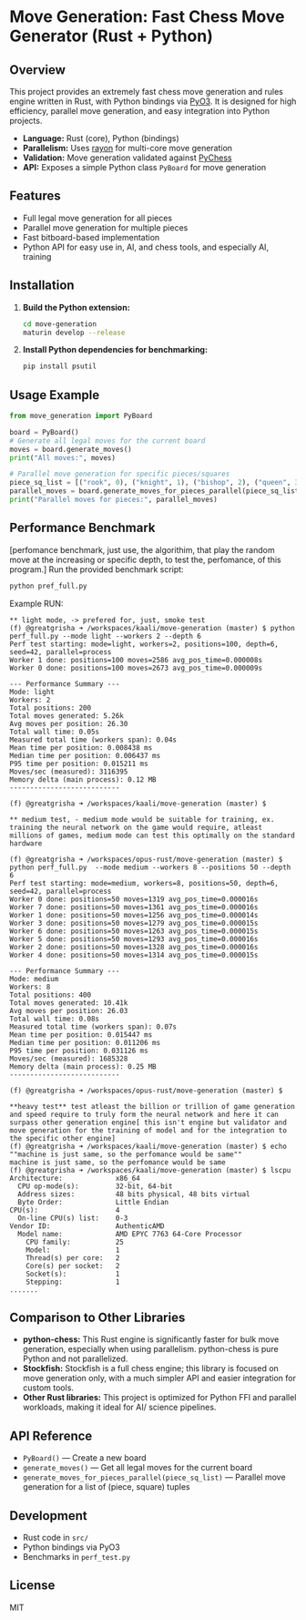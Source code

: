 # Move Generation: Fast Chess Move Generator (Rust + Python)

## Overview
This project provides an extremely fast chess move generation and rules engine written in Rust, with Python bindings via [PyO3](https://github.com/PyO3/pyo3). It is designed for high efficiency, parallel move generation, and easy integration into Python projects.

- **Language:** Rust (core), Python (bindings)
- **Parallelism:** Uses [rayon](https://github.com/rayon-rs/rayon) for multi-core move generation
- **Validation:** Move generation validated against [PyChess](https://github.com/niklasf/python-chess)
- **API:** Exposes a simple Python class `PyBoard` for move generation

## Features
- Full legal move generation for all pieces
- Parallel move generation for multiple pieces
- Fast bitboard-based implementation
- Python API for easy use in, AI, and chess tools, and especially AI, training

## Installation
1. **Build the Python extension:**
   ```bash
   cd move-generation
   maturin develop --release
   ```
2. **Install Python dependencies for benchmarking:**
   ```bash
   pip install psutil
   ```

## Usage Example
```python
from move_generation import PyBoard

board = PyBoard()
# Generate all legal moves for the current board
moves = board.generate_moves()
print("All moves:", moves)

# Parallel move generation for specific pieces/squares
piece_sq_list = [("rook", 0), ("knight", 1), ("bishop", 2), ("queen", 3)]
parallel_moves = board.generate_moves_for_pieces_parallel(piece_sq_list)
print("Parallel moves for pieces:", parallel_moves)
```

## Performance Benchmark

[perfomance benchmark, just use, the algorithim, that play the random move at the increasing or specific depth, to test the, perfomance, of this program.]
Run the provided benchmark script:
```bash
python pref_full.py
```
Example RUN:
```
** light mode, -> prefered for, just, smoke test
(f) @greatgrisha ➜ /workspaces/kaali/move-generation (master) $ python perf_full.py --mode light --workers 2 --depth 6
Perf test starting: mode=light, workers=2, positions=100, depth=6, seed=42, parallel=process
Worker 1 done: positions=100 moves=2586 avg_pos_time=0.000008s
Worker 0 done: positions=100 moves=2673 avg_pos_time=0.000009s

--- Performance Summary ---
Mode: light
Workers: 2
Total positions: 200
Total moves generated: 5.26k
Avg moves per position: 26.30
Total wall time: 0.05s
Measured total time (workers span): 0.04s
Mean time per position: 0.008438 ms
Median time per position: 0.006437 ms
P95 time per position: 0.015211 ms
Moves/sec (measured): 3116395
Memory delta (main process): 0.12 MB
---------------------------

(f) @greatgrisha ➜ /workspaces/kaali/move-generation (master) $

** medium test, - medium mode would be suitable for training, ex. training the neural network on the game would require, atleast millions of games, medium mode can test this optimally on the standard hardware

(f) @greatgrisha ➜ /workspaces/opus-rust/move-generation (master) $ python perf_full.py  --mode medium --workers 8 --positions 50 --depth 6
Perf test starting: mode=medium, workers=8, positions=50, depth=6, seed=42, parallel=process
Worker 0 done: positions=50 moves=1319 avg_pos_time=0.000016s
Worker 7 done: positions=50 moves=1361 avg_pos_time=0.000016s
Worker 1 done: positions=50 moves=1256 avg_pos_time=0.000014s
Worker 3 done: positions=50 moves=1279 avg_pos_time=0.000015s
Worker 6 done: positions=50 moves=1263 avg_pos_time=0.000015s
Worker 5 done: positions=50 moves=1293 avg_pos_time=0.000016s
Worker 2 done: positions=50 moves=1328 avg_pos_time=0.000016s
Worker 4 done: positions=50 moves=1314 avg_pos_time=0.000015s

--- Performance Summary ---
Mode: medium
Workers: 8
Total positions: 400
Total moves generated: 10.41k
Avg moves per position: 26.03
Total wall time: 0.08s
Measured total time (workers span): 0.07s
Mean time per position: 0.015447 ms
Median time per position: 0.011206 ms
P95 time per position: 0.031126 ms
Moves/sec (measured): 1685328
Memory delta (main process): 0.25 MB
---------------------------

(f) @greatgrisha ➜ /workspaces/opus-rust/move-generation (master) $

**heavy test** test atleast the billion or trillion of game generation and speed require to truly form the neural network and here it can surpass other generation engine[ this isn't engine but validator and move generation for the training of model and for the integration to the specific other engine]
(f) @greatgrisha ➜ /workspaces/kaali/move-generation (master) $ echo ""machine is just same, so the perfomance would be same""
machine is just same, so the perfomance would be same
(f) @greatgrisha ➜ /workspaces/kaali/move-generation (master) $ lscpu
Architecture:             x86_64
  CPU op-mode(s):         32-bit, 64-bit
  Address sizes:          48 bits physical, 48 bits virtual
  Byte Order:             Little Endian
CPU(s):                   4
  On-line CPU(s) list:    0-3
Vendor ID:                AuthenticAMD
  Model name:             AMD EPYC 7763 64-Core Processor
    CPU family:           25
    Model:                1
    Thread(s) per core:   2
    Core(s) per socket:   2
    Socket(s):            1
    Stepping:             1
.......

```

## Comparison to Other Libraries
- **python-chess:** This Rust engine is significantly faster for bulk move generation, especially when using parallelism. python-chess is pure Python and not parallelized.
- **Stockfish:** Stockfish is a full chess engine; this library is focused on move generation only, with a much simpler API and easier integration for custom tools.
- **Other Rust libraries:** This project is optimized for Python FFI and parallel workloads, making it ideal for AI/ science pipelines.

## API Reference
- `PyBoard()` — Create a new board
- `generate_moves()` — Get all legal moves for the current board
- `generate_moves_for_pieces_parallel(piece_sq_list)` — Parallel move generation for a list of (piece, square) tuples

## Development
- Rust code in `src/`
- Python bindings via PyO3
- Benchmarks in `perf_test.py`

## License
MIT
